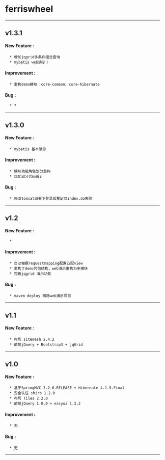 # ferriswheel

---
## v1.3.1
#### New Feature :
      * 增加jqgrid多条件组合查询
      * mybatis web演示？
#### Improvement :
      * 重构demo模块：core-common、core-hibernate
#### Bug :
	  * ?

---
## v1.3.0
#### New Feature :
      * mybatis 基本演示
#### Improvement :
      * 模块功能角色划分重构
      * 优化部分代码设计
#### Bug :
	  * 修改tomcat部署下登录后重定向index.do失败

---
## v1.2
#### New Feature :
      * 
#### Improvement :
      * 自动根据requestmapping配置匹配view
      * 重构了demo的包结构，web演示重构为多模块
      * 完善jqgrid 演示功能
#### Bug :
	  * maven deploy 排除web演示项目

---
## v1.1
#### New Feature :
      * 布局 sitemesh 2.4.2
      * 前端jQuery + Bootstrap3 + jqGrid

---
## v1.0
 
#### New Feature :
      * 基于SpringMVC 3.2.0.RELEASE + Hibernate 4.1.9.Final
      * 安全认证 shiro 1.2.0
      * 布局 Tiles 2.2.0
      * 前端jQuery 1.8.0 + easyui 1.3.2
  
#### Improvement :
      * 无
      
#### Bug :
      * 无
---
 